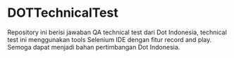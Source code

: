 # DOTTechnicalTest  
Repository ini berisi jawaban QA technical test dari Dot Indonesia, technical test ini menggunakan tools Selenium IDE dengan fitur record and play.  
Semoga dapat menjadi bahan pertimbangan Dot Indonesia.

